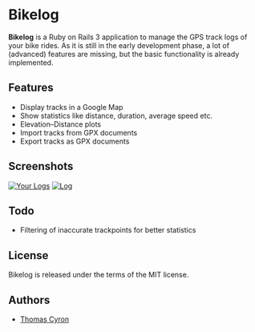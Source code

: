 Bikelog
=======

**Bikelog** is a Ruby on Rails 3 application to manage the GPS track
logs of your bike rides.  As it is still in the early development phase,
a lot of (advanced) features are missing, but the basic functionality
is already implemented.


Features
--------

* Display tracks in a Google Map
* Show statistics like distance, duration, average speed etc.
* Elevation–Distance plots
* Import tracks from GPX documents
* Export tracks as GPX documents


Screenshots
-----------

[![Your Logs](http://thcyron.de/bikelog/screenshots/your-logs-thumb.png)](http://thcyron.de/bikelog/screenshots/your-logs.png)
[![Log](http://thcyron.de/bikelog/screenshots/log-thumb.png)](http://thcyron.de/bikelog/screenshots/log.png)


Todo
----

* Filtering of inaccurate trackpoints for better statistics


License
-------

Bikelog is released under the terms of the MIT license.


Authors
-------

* [Thomas Cyron](http://thcyron.de/)
